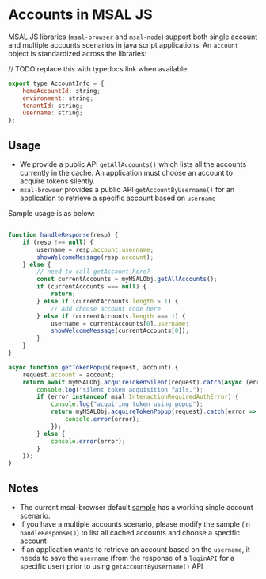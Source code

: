 # Accounts in MSAL JS

MSAL JS libraries (`msal-browser` and `msal-node`) support both single account and multiple accounts scenarios in java script applications. An `account` object is standardized across the libraries:

// TODO replace this with typedocs link when available

```javascript
export type AccountInfo = {
    homeAccountId: string;
    environment: string;
    tenantId: string;
    username: string;
};
```

## Usage

* We provide a public API `getAllAccounts()` which lists all the accounts currently in the cache. An application must choose an account to acquire tokens silently.
* `msal-browser` provides a public API `getAccountByUsername()` for an application to retrieve a specific account based on `username`

Sample usage is as below:

``` javascript

function handleResponse(resp) {
    if (resp !== null) {
        username = resp.account.username;
        showWelcomeMessage(resp.account);
    } else {
        // need to call getAccount here?
        const currentAccounts = myMSALObj.getAllAccounts();
        if (currentAccounts === null) {
            return;
        } else if (currentAccounts.length > 1) {
            // Add choose account code here
        } else if (currentAccounts.length === 1) {
            username = currentAccounts[0].username;
            showWelcomeMessage(currentAccounts[0]);
        }
    }
}

async function getTokenPopup(request, account) {
    request.account = account;
    return await myMSALObj.acquireTokenSilent(request).catch(async (error) => {
        console.log("silent token acquisition fails.");
        if (error instanceof msal.InteractionRequiredAuthError) {
            console.log("acquiring token using popup");
            return myMSALObj.acquireTokenPopup(request).catch(error => {
                console.error(error);
            });
        } else {
            console.error(error);
        }
    });
}
```

## Notes

* The current msal-browser default [sample](../../samples/msal-browser-samples/VanillaJSTestApp2.0) has a working single account scenario.
* If you have a multiple accounts scenario, please modify the sample (in `handleResponse()`) to list all cached accounts and choose a specific account
* If an application wants to retrieve an account based on the `username`, it needs to save the `username` (from the response of a `loginAPI` for a specific user) prior to using `getAccountByUsername()` API

